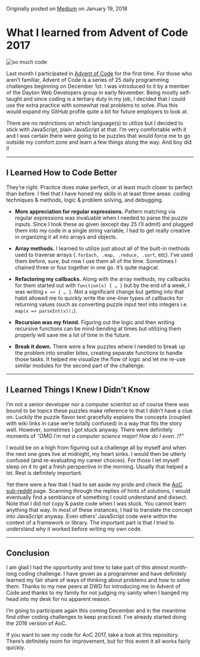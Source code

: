 Originally posted on [Medium](https://medium.com/@adam.romig/what-i-learned-from-advent-of-code-2017-dc99968a9d07) on  January 19, 2018

# What I learned from Advent of Code 2017

![so much code](https://cdn-images-1.medium.com/max/1600/1*_nHlqnWX31s8doMnupFlTg.jpeg)

Last month I participated in [Advent of Code](http://adventofcode.com/) for the first time. For those who aren’t familiar, Advent of Code is a series of 25 daily programming challenges beginning on December 1st. I was introduced to it by a member of the Dayton Web Developers group in early November. Being mostly self-taught and since coding is a tertiary duty in my job, I decided that I could use the extra practice with somewhat real problems to solve. Plus this would expand my GitHub profile quite a bit for future employers to look at.

There are no restrictions on which language(s) to utilize but I decided to stick with JavaScript, plain JavaScript at that. I’m very comfortable with it and I was certain there were going to be puzzles that would force me to go outside my comfort zone and learn a few things along the way. And boy did I!

---

## I Learned How to Code Better

They’re right. Practice does make perfect, or at least much closer to perfect than before. I feel that I have honed my skills in at least three areas: coding techniques & methods, logic & problem solving, and debugging.

* **More appreciation for regular expressions.** Pattern matching via regular expressions was invaluable when I needed to parse the puzzle inputs. Since I took these as given (except day 25 I’ll admit) and plugged them into my code in a single string variable, I had to get really creative in organizing it all into arrays and objects.

* **Array methods.** I learned to utilize just about all of the built-in methods used to traverse arrays (`.forEach, .map, .reduce, .sort`, etc). I’ve used them before, sure, but now I use them all of the time. Sometimes I chained three or four together in one go. It’s quite magical.

* **Refactoring my callbacks.** Along with the array methods, my callbacks for them started out with `function(x) { … }` but by the end of a week, I was writing `x => { … }`. Not a significant change but getting into that habit allowed me to quickly write the one-liner types of callbacks for returning values (such as converting puzzle input text into integers i.e. `map(x => parseInt(x));`).

* **Recursion was my friend.** Figuring out the logic and then writing recursive functions can be mind-bending at times but utilizing them properly will save me a lot of time in the future.

* **Break it down.** There were a few puzzles where I needed to break up the problem into smaller bites, creating separate functions to handle those tasks. It helped me visualize the flow of logic and let me re-use similar modules for the second part of the challenge.

---

## I Learned Things I Knew I Didn’t Know

I’m not a senior developer nor a computer scientist so of course there was bound to be topics these puzzles make reference to that I didn’t have a clue on. Luckily the puzzle flavor text gracefully explains the concepts (coupled with wiki links in case we’re totally confused) in a way that fits the story well. However, sometimes I got stuck anyway. There were definitely moments of _“OMG I’m not a computer science major! How do I even..!?”_

I would be on a high from figuring out a challenge all by myself and when the next one goes live at midnight, my heart sinks. I would then be utterly confused (and re-evaluating my career choices). For those I let myself sleep on it to get a fresh perspective in the morning. Usually that helped a lot. Rest is definitely important.

Yet there were a few that I had to set aside my pride and check the [AoC sub-reddit](https://www.reddit.com/r/adventofcode/) page. Scanning through the replies of hints of solutions, I would eventually find a semblance of something I could understand and dissect. Note that I did not copy & paste code when I was stuck. You cannot learn anything that way. In most of these instances, I had to translate the concept into JavaScript anyway. Even others’ JavaScript code were within the context of a framework or library. The important part is that I tried to understand why it worked before writing my own code.

---

## Conclusion

I am glad I had the opportunity and time to take part of this almost month-long coding challenge. I have grown as a programmer and have definitely learned my fair share of ways of thinking about problems and how to solve them. Thanks to my new peers at DWD for introducing me to Advent of Code and thanks to my family for not judging my sanity when I banged my head into my desk for no apparent reason.

I’m going to participate again this coming December and in the meantime find other coding challenges to keep practiced. I’ve already started doing the 2016 version of AoC.

If you want to see my code for AoC 2017, take a look at this repository. There’s definitely room for improvement, but for this event it all works fairly quickly.